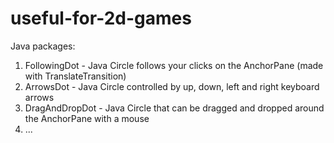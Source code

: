 # useful-for-2d-games
Java packages:
1) FollowingDot - Java Circle follows your clicks on the AnchorPane (made with TranslateTransition)
2) ArrowsDot - Java Circle controlled by up, down, left and right keyboard arrows 
3) DragAndDropDot - Java Circle that can be dragged and dropped around the AnchorPane with a mouse
4) ...

